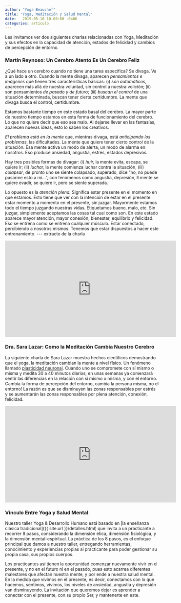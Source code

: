 ```yaml
---
author: "Yoga Beauchef"
title: "Yoga, Meditación y Salud Mental"
date:   2019-05-16 10:00:00 -0400
categories: artículo
---
```


Les invitamos ver dos siguientes charlas relacionadas con Yoga, Meditación y sus efectos en la capacidad de atención, estados de felicidad y cambios de percepción de entorno. 

### Martín Reynoso: Un Cerebro Atento Es Un Cerebro Feliz

¿Qué hace un cerebro cuando no tiene una tarea específica? Se divaga. Va a un lado a otro. Cuando la mente divaga, aparecen *pensamientos e imágenes* que tienen tres características básicas: (i) *son automáticos*, aparecen más allá de nuestra voluntad, sin control a nuestra volición; (ii) son pensamientos *de pasado y de futuro*; (iii) *buscan el control* de una situación determinada, buscan tener cierta certidumbre. La mente que divaga busca el control, certidumbre. 

Estamos bastante tiempo en este estado basal del cerebro. La mayor parte de nuestro tiempo estamos en esta forma de funcionamiento del cerebro. Lo que no quiere decir que eso sea malo. Al dejarse llevar en las fantasías, aparecen nuevas ideas, esto lo saben los creativos.

*El problema está en la mente* que, mientras divaga, está *anticipando los problemas*, las dificultades. La mente que quiere tener cierto control de la situación. Esa mente activa un modo de alerta, un modo de alarma en nosotros. Eso produce ansiedad, angustia, estrés, estados depresivos. 

Hay tres posibles formas de divagar: (i) *huir,* la mente evita, escapa, se quiere ir; (ii) *luchar,* la mente comienza luchar contra la situación, (iii) *colapsar*, de pronto uno se siente colapsado, superado, dice “no, no puede pasarme esto a mí…”, con fenómenos como angustia, depresión, ll mente se quiere evadir, se quiere ir, pero se siente superada.

Lo opuesto es la *atención plena.* Significa estar presente en el momento en que estamos. Esto tiene que ver con la intención de estar en el presente. estar momento a momento en el presente, sin juzgar. Mayormente estamos todo el tiempo juzgando nuestras vidas. Etiquetamos bueno, malo, etc. Sin juzgar, simplemente aceptamos las cosas tal cual como son. En este estado aparece mayor atención, mayor conexión, bienestar, equilibrio y felicidad. Eso se entrena como se entrena cualquier músculo. Estar conectado, percibiendo a nosotros mismos. Tenemos que estar dispuestos a hacer este entrenamiento. --- extracto de la charla

<div class="video-container">
<iframe width="560" height="315" src="https://www.youtube.com/embed/nI_owrxLoOQ" frameborder="0" allowfullscreen></iframe>
</div>

### Dra. Sara Lazar: Como la Meditación Cambia Nuestro Cerebro 

La siguiente charla de Sara Lazar muestra hechos científicos demostrando que el yoga, la meditación cambian la mente a nivel físico. Un fenómeno llamado [plasticidad neuronal](https://es.wikipedia.org/wiki/Plasticidad_neuronal). Cuando uno se compromete con sí mismo o misma y medita 30 a 40 minutos diarios, en unas semanas ya comenzará sentir las diferencias en la relación con sí mismo o misma, y con el entorno. Cambia la forma de percepción del entorno, cambia la persona misma, no el entorno! La razón es que se disminuyen las zonas responsables por estrés y se aumentarán las zonas responsables por plena atención, conexión, felicidad.

<div class="video-container">
<iframe width="560" height="315" src="https://www.youtube.com/embed/1tlWU3groi0" frameborder="0" allowfullscreen></iframe>
</div>

### Vínculo Entre Yoga y Salud Mental

Nuestro taller Yoga & Desarrollo Humano está basado en [la enseñanza clásica tradicional]({{ site.url }}/detalles.html) que invita a un practicante a recorrer 8 pasos, considerando la dimensión ética, dimensión fisiológica, y la dimensión mental-espiritual. La práctica de los 8 pasos, es el enfoque principal que damos a nuestro taller, entregando herramientas, conocimiento y experiencias propias al practicante para poder gestionar su propia casa, sus propios cuerpos. 

Los practicantes así tienen la oportunidad comenzar nuevamente vivir en el presente, y no en el futuro ni en el pasado, pues esto acarrea diferentes malestares que afectan nuestra mente, y por ende a nuestra salud mental. En la medida que vivimos en el presente, es decir, conectamos con lo que hacemos, sentimos, vivimos, los niveles de ansiedad, angustia y depresión van disminuyendo. La invitación que queremos dejar es aprender a conectar con el presente, con su propio Ser, y mantenerte en este.


<br />
